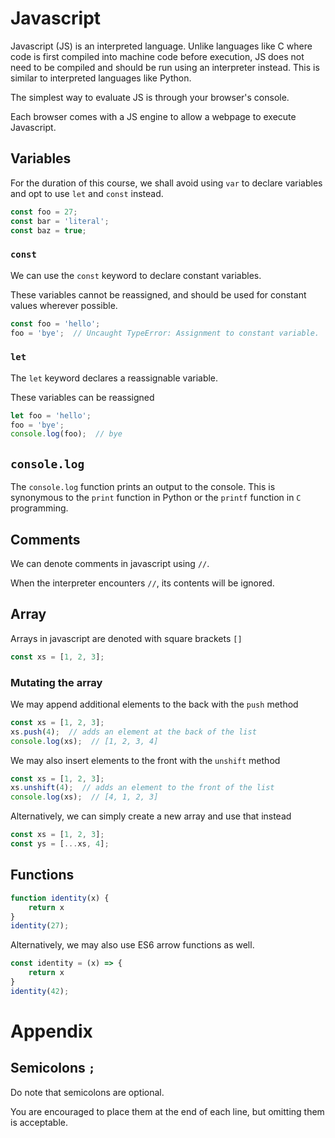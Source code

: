 # Javascript

Javascript (JS) is an interpreted language. Unlike languages like C where code is first compiled into machine code before execution, JS does not need to be compiled and should be run using an interpreter instead. This is similar to interpreted languages like Python.

The simplest way to evaluate JS is through your browser's console.

Each browser comes with a JS engine to allow a webpage to execute Javascript.

## Variables

For the duration of this course, we shall avoid using `var` to declare variables and opt to use `let` and `const` instead.

```js
const foo = 27;
const bar = 'literal';
const baz = true;
```

### `const`

We can use the `const` keyword to declare constant variables.

These variables cannot be reassigned, and should be used for constant values wherever possible.

```js
const foo = 'hello';
foo = 'bye';  // Uncaught TypeError: Assignment to constant variable.
```

### `let`

The `let` keyword declares a reassignable variable.

These variables can be reassigned

```js
let foo = 'hello';
foo = 'bye';
console.log(foo);  // bye
```

## `console.log`

The `console.log` function prints an output to the console. This is synonymous to the `print` function in Python or the `printf` function in `C` programming.

## Comments

We can denote comments in javascript using `//`.

When the interpreter encounters `//`, its contents will be ignored.

## Array

Arrays in javascript are denoted with square brackets `[]`

```js
const xs = [1, 2, 3];
```

### Mutating the array

We may append additional elements to the back with the `push` method

```js
const xs = [1, 2, 3];
xs.push(4);  // adds an element at the back of the list
console.log(xs);  // [1, 2, 3, 4]
```

We may also insert elements to the front with the `unshift` method

```js
const xs = [1, 2, 3];
xs.unshift(4);  // adds an element to the front of the list
console.log(xs);  // [4, 1, 2, 3]
```

Alternatively, we can simply create a new array and use that instead

```js
const xs = [1, 2, 3];
const ys = [...xs, 4];
```

## Functions

```js
function identity(x) {
    return x
}
identity(27);
```

Alternatively, we may also use ES6 arrow functions as well.

```js
const identity = (x) => {
    return x
}
identity(42);
```

# Appendix

## Semicolons `;`

Do note that semicolons are optional.

You are encouraged to place them at the end of each line, but omitting them is acceptable.
